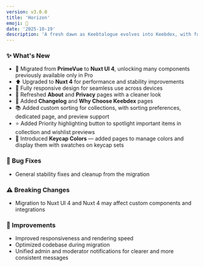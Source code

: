 ```yaml
---
version: v3.0.0
title: 'Horizon'
emoji: 🌅
date: '2025-10-19'
description: 'A fresh dawn as Keebtalogue evolves into Keebdex, with full responsiveness, upgraded tech stack, refreshed pages, and new tools to organize your collections.'
---
```


### ✨ What's New

- 🔄 Migrated from **PrimeVue** to **Nuxt UI 4**, unlocking many components previously available only in Pro
- ⬆️ Upgraded to **Nuxt 4** for performance and stability improvements
- 📱 Fully responsive design for seamless use across devices
- 🎨 Refreshed **About** and **Privacy** pages with a cleaner look
- 📝 Added **Changelog** and **Why Choose Keebdex** pages
- 📚 Added custom sorting for collections, with sorting preferences, dedicated page, and preview support
- ⭐ Added Priority highlighting button to spotlight important items in collection and wishlist previews
- 🎨 Introduced **Keycap Colors** — added pages to manage colors and display them with swatches on keycap sets

### 🐛 Bug Fixes

- General stability fixes and cleanup from the migration

### ⚠️ Breaking Changes

- Migration to Nuxt UI 4 and Nuxt 4 may affect custom components and integrations

### 🚀 Improvements

- Improved responsiveness and rendering speed
- Optimized codebase during migration
- Unified admin and moderator notifications for clearer and more consistent messages
